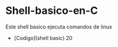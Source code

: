 # Shell-basico-en-C

Este shell basico ejecuta comandos de linux
* [Codigo](shell basic) 20
```

```
